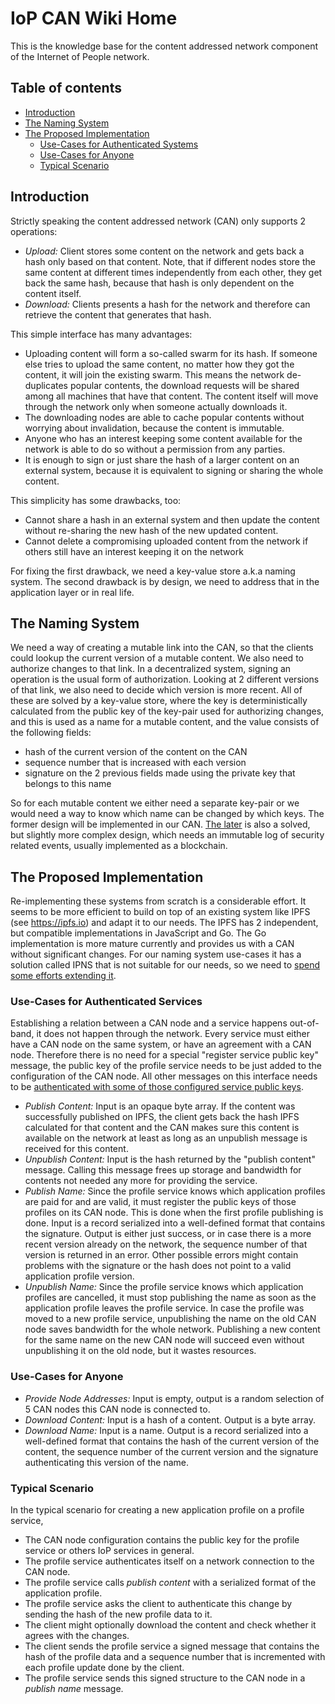 # IoP CAN Wiki Home

This is the knowledge base for the content addressed network component of the Internet of People network.

## Table of contents

- [Introduction](#introduction)
- [The Naming System](#the-naming-system)
- [The Proposed Implementation](#the-proposed-implementation)
  - [Use-Cases for Authenticated Systems](#use-cases-for-authenticated-systems)
  - [Use-Cases for Anyone](#use-cases-for-anyone)
  - [Typical Scenario](#typical-scenario)

## Introduction

Strictly speaking the content addressed network (CAN) only supports 2 operations:

- *Upload:* Client stores some content on the network and gets back a hash only based on that content. Note, that if
  different nodes store the same content at different times independently from each other, they get back the same hash,
  because that hash is only dependent on the content itself.
- *Download:* Clients presents a hash for the network and therefore can retrieve the content that generates that hash.

This simple interface has many advantages:

- Uploading content will form a so-called swarm for its hash. If someone else tries to upload the same content, no
  matter how they got the content, it will join the existing swarm. This means the network de-duplicates popular
  contents, the download requests will be shared among all machines that have that content. The content itself will move
  through the network only when someone actually downloads it.
- The downloading nodes are able to cache popular contents without worrying about invalidation, because the content is
  immutable.
- Anyone who has an interest keeping some content available for the network is able to do so without a permission from
  any parties.
- It is enough to sign or just share the hash of a larger content on an external system, because it is equivalent to
  signing or sharing the whole content.

This simplicity has some drawbacks, too:

- Cannot share a hash in an external system and then update the content without re-sharing the new hash of the new
  updated content.
- Cannot delete a compromising uploaded content from the network if others still have an interest keeping it on the
  network

For fixing the first drawback, we need a key-value store a.k.a naming system. The second drawback is by design, we need
to address that in the application layer or in real life.

## The Naming System

We need a way of creating a mutable link into the CAN, so that the clients could lookup the current version of a mutable
content. We also need to authorize changes to that link. In a decentralized system, signing an operation is the usual
form of authorization. Looking at 2 different versions of that link, we also need to decide which version is more
recent. All of these are solved by a key-value store, where the key is deterministically calculated from the public key
of the key-pair used for authorizing changes, and this is used as a name for a mutable content, and the value consists
of the following fields:

- hash of the current version of the content on the CAN
- sequence number that is increased with each version
- signature on the 2 previous fields made using the private key that belongs to this name

So for each mutable content we either need a separate key-pair or we would need a way to know which name can be changed
by which keys. The former design will be implemented in our CAN. [The later](AlternativeNamingSystems.md) is also a
solved, but slightly more complex design, which needs an immutable log of security related events, usually implemented
as a blockchain.

## The Proposed Implementation

Re-implementing these systems from scratch is a considerable effort. It seems to be more efficient to build on top of an
existing system like IPFS (see https://ipfs.io) and adapt it to our needs. The IPFS has 2 independent, but compatible
implementations in JavaScript and Go. The Go implementation is more mature currently and provides us with a CAN without
significant changes. For our naming system use-cases it has a solution called IPNS that is not suitable for our needs,
so we need to [spend some efforts extending it](https://github.com/ipfs/notes/issues/206).

### Use-Cases for Authenticated Services

Establishing a relation between a CAN node and a service happens out-of-band, it does not happen through the network.
Every service must either have a CAN node on the same system, or have an agreement with a CAN node. Therefore there is
no need for a special "register service public key" message, the public key of the profile service needs to be just
added to the configuration of the CAN node. All other messages on this interface needs to be
[authenticated with some of those configured service public keys](AuthenticationOfMessages.md#current-state).

- *Publish Content:* Input is an opaque byte array. If the content was successfully published on IPFS, the client gets
  back the hash IPFS calculated for that content and the CAN makes sure this content is available on the network at
  least as long as an unpublish message is received for this content.
- *Unpublish Content:* Input is the hash returned by the "publish content" message. Calling this message frees up
  storage and bandwidth for contents not needed any more for providing the service.
- *Publish Name:* Since the profile service knows which application profiles are paid for and are valid, it must
  register the public keys of those profiles on its CAN node. This is done when the first profile publishing is done.
  Input is a record serialized into a well-defined format that contains the signature. Output is either just success, or
  in case there is a more recent version already on the network, the sequence number of that version is returned in an
  error. Other possible errors might contain problems with the signature or the hash does not point to a valid
  application profile version.
- *Unpublish Name:* Since the profile service knows which application profiles are cancelled, it must stop publishing
  the name as soon as the application profile leaves the profile service. In case the profile was moved to a new profile
  service, unpublishing the name on the old CAN node saves bandwidth for the whole network. Publishing a new content for
  the same name on the new CAN node will succeed even without unpublishing it on the old node, but it wastes resources.

### Use-Cases for Anyone

- *Provide Node Addresses:* Input is empty, output is a random selection of 5 CAN nodes this CAN node is connected to.
- *Download Content:* Input is a hash of a content. Output is a byte array.
- *Download Name:* Input is a name. Output is a record serialized into a well-defined format that contains the hash of
  the current version of the content, the sequence number of the current version and the signature authenticating this
  version of the name.

### Typical Scenario

In the typical scenario for creating a new application profile on a profile service,

- The CAN node configuration contains the public key for the profile service or others IoP services in general.
- The profile service authenticates itself on a network connection to the CAN node.
- The profile service calls *publish content* with a serialized format of the application profile.
- The profile service asks the client to authenticate this change by sending the hash of the new profile data to it.
- The client might optionally download the content and check whether it agrees with the changes.
- The client sends the profile service a signed message that contains the hash of the profile data and a sequence number
  that is incremented with each profile update done by the client.
- The profile service sends this signed structure to the CAN node in a *publish name* message.
